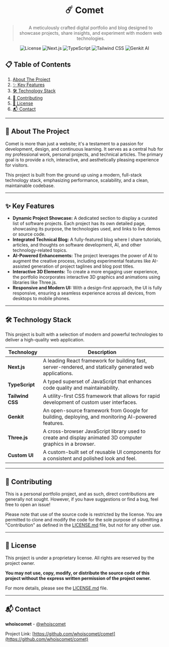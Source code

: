 <div align="center">

# ☄️ Comet

> A meticulously crafted digital portfolio and blog designed to showcase projects, share insights, and experiment with modern web technologies.

![License](https://img.shields.io/badge/License-Proprietary-red.svg)
![Next.js](https://img.shields.io/badge/Next.js-000000?style=for-the-badge&logo=nextdotjs&logoColor=white)
![TypeScript](https://img.shields.io/badge/TypeScript-3178C6?style=for-the-badge&logo=typescript&logoColor=white)
![Tailwind CSS](https://img.shields.io/badge/Tailwind_CSS-38B2AC?style=for-the-badge&logo=tailwind-css&logoColor=white)
![Genkit AI](https://img.shields.io/badge/Genkit_AI-4285F4?style=for-the-badge&logo=google&logoColor=white)

</div>

<!-- 
🚀 Add a stunning screenshot or GIF of your portfolio here! 
<p align="center">
  <img src="path/to/your/screenshot.gif" alt="Comet Portfolio Demo" width="800"/>
</p>
-->

## 📋 Table of Contents

1.  [About The Project](#-about-the-project)
2.  [✨ Key Features](#-key-features)
3.  [🛠️ Technology Stack](#️-technology-stack)
4.  [🤝 Contributing](#-contributing)
5.  [📜 License](#-license)
6.  [📬 Contact](#-contact)

---

## 🚀 About The Project

Comet is more than just a website; it's a testament to a passion for development, design, and continuous learning. It serves as a central hub for my professional work, personal projects, and technical articles. The primary goal is to provide a rich, interactive, and aesthetically pleasing experience for visitors.

This project is built from the ground up using a modern, full-stack technology stack, emphasizing performance, scalability, and a clean, maintainable codebase.

---

## ✨ Key Features

*   **Dynamic Project Showcase:** A dedicated section to display a curated list of software projects. Each project has its own detailed page, showcasing its purpose, the technologies used, and links to live demos or source code.
*   **Integrated Technical Blog:** A fully-featured blog where I share tutorials, articles, and thoughts on software development, AI, and other technology-related topics.
*   **AI-Powered Enhancements:** The project leverages the power of AI to augment the creative process, including experimental features like AI-assisted generation of project taglines and blog post titles.
*   **Interactive 3D Elements:** To create a more engaging user experience, the portfolio incorporates interactive 3D graphics and animations using libraries like Three.js.
*   **Responsive and Modern UI:** With a design-first approach, the UI is fully responsive, ensuring a seamless experience across all devices, from desktops to mobile phones.

---

## 🛠️ Technology Stack

This project is built with a selection of modern and powerful technologies to deliver a high-quality web application.

| Technology      | Description                                                                                             |
| --------------- | ------------------------------------------------------------------------------------------------------- |
| **Next.js**     | A leading React framework for building fast, server-rendered, and statically generated web applications.  |
| **TypeScript**  | A typed superset of JavaScript that enhances code quality and maintainability.                          |
| **Tailwind CSS**| A utility-first CSS framework that allows for rapid development of custom user interfaces.              |
| **Genkit**      | An open-source framework from Google for building, deploying, and monitoring AI-powered features.       |
| **Three.js**    | A cross-browser JavaScript library used to create and display animated 3D computer graphics in a browser. |
| **Custom UI**   | A custom-built set of reusable UI components for a consistent and polished look and feel.                 |

---

## 🤝 Contributing

This is a personal portfolio project, and as such, direct contributions are generally not sought. However, if you have suggestions or find a bug, feel free to open an issue!

Please note that use of the source code is restricted by the license. You are permitted to clone and modify the code for the sole purpose of submitting a "Contribution" as defined in the [LICENSE.md](LICENSE.md) file, but not for any other use.

---

## 📜 License

This project is under a proprietary license. All rights are reserved by the project owner.

**You may not use, copy, modify, or distribute the source code of this project without the express written permission of the project owner.**

For more details, please see the [LICENSE.md](LICENSE.md) file.

---

## 📬 Contact

**whoiscomet** - [@whoiscomet](https://github.com/whoiscomet)

Project Link: [https://github.com/whoiscomet/comet](https://github.com/whoiscomet/comet)
